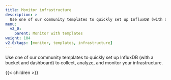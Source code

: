 ```yaml
---
title: Monitor infrastructure
description: >
  Use one of our community templates to quickly set up InfluxDB (with a bucket and dashboard) to collect, analyze, and monitor your infrastructure.
menu:
  v2_0:
    parent: Monitor with templates
weight: 104
v2.0/tags: [monitor, templates, infrastructure]
---
```


Use one of our community templates to quickly set up InfluxDB (with a bucket and dashboard) to collect, analyze, and monitor your infrastructure.

{{< children >}}
